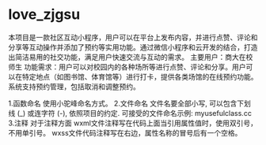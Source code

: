 # love_zjgsu
本项目是一款社区互动小程序，用户可以在平台上发布内容，并进行点赞、评论和分享等互动操作并添加了预约等实用功能。通过微信小程序和云开发的结合，打造出简洁易用的社交功能，满足用户快速交流与互动的需求。
主要用户：商大在校师生
功能需求：用户可以对校园内的各种场所等进行点赞、评论和分享。用户可以在特定地点（如图书馆、体育馆等）进行打卡，提供各类场馆的在线预约功能。系统支持预约管理，包括取消和调整预约。

1.函数命名
使用小驼峰命名方式。
2.文件命名
文件名要全部小写, 可以包含下划线 (_) 或连字符 (-), 依照项目的约定. 
可接受的文件命名示例:
myusefulclass.cc
3.注释
对于注释方面 wxml文件注释写在代码上面当引用属性值时，使用双引号，不用单引号。
wxss文件代码注释写在右边，属性名称的冒号后有一个空格。
